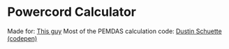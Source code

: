 # Powercord Calculator

Made for: [This guy](https://github.com/powercord-community/suggestions/issues/46)
Most of the PEMDAS calculation code: [Dustin Schuette (codepen)](https://codepen.io/dusbuster2)
